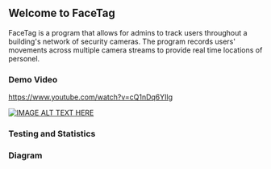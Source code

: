 ## Welcome to FaceTag

FaceTag is a program that allows for admins to track users throughout a building's network of security cameras. The program records users' movements across multiple camera streams to provide real time locations of personel.

### Demo Video

https://www.youtube.com/watch?v=cQ1nDq6YIlg

[![IMAGE ALT TEXT HERE](https://img.youtube.com/vi/cQ1nDq6YIlg/0.jpg)](https://www.youtube.com/watch?v=cQ1nDq6YIlg)

### Testing and Statistics

### Diagram
